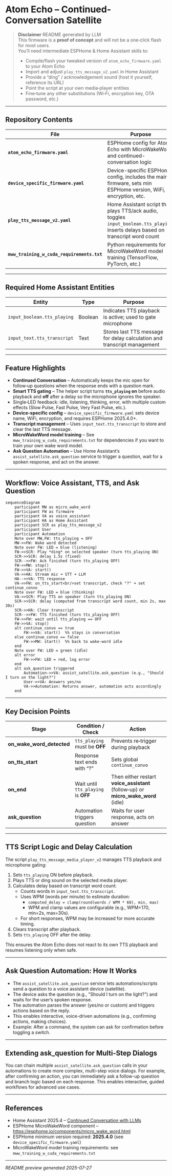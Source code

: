 
# Atom Echo – Continued-Conversation Satellite

> **Disclaimer**
> README generated by LLM  
> This firmware is a **proof of concept** and will not be a one‑click flash for most users.  
> You’ll need intermediate ESPHome & Home Assistant skills to:
> * Compile/flash your tweaked version of `atom_echo_firmware.yaml` to your Atom Echo  
> * Import and adjust `play_tts_message_v2.yaml` in Home Assistant  
> * Provide a “ding” / acknowledgement sound (host it yourself, reference its URL)  
> * Point the script at your own media‑player entities  
> * Fine‑tune any other substitutions (Wi‑Fi, encryption key, OTA password, etc.)

---

## Repository Contents

| File | Purpose |
|------|---------|
| **`atom_echo_firmware.yaml`** | ESPHome config for Atom Echo with MicroWakeWord and continued-conversation logic |
| **`device_specific_firmware.yaml`** | Device-specific ESPHome config, includes the main firmware, sets min ESPHome version, WiFi, encryption, etc. |
| **`play_tts_message_v2.yaml`** | Home Assistant script that plays TTS/ack audio, toggles `input_boolean.tts_playing`, inserts delays based on transcript word count |
| **`mww_training_w_cuda_requirements.txt`** | Python requirements for MicroWakeWord model training (TensorFlow, PyTorch, etc.) |

---

## Required Home Assistant Entities

| Entity | Type | Purpose |
|--------|------|--------|
| `input_boolean.tts_playing` | Boolean | Indicates TTS playback is active; used to gate microphone |
| `input_text.tts_transcript` | Text | Stores last TTS message for delay calculation and transcript management |

---

## Feature Highlights

* **Continued Conversation** – Automatically keeps the mic open for follow‑up questions when the response ends with a question mark.  
* **Smart TTS gating** – The helper script turns **`tts_playing` on** before audio playback and **off** after a delay so the microphone ignores the speaker.  
* Single‑LED feedback: idle, listening, thinking, error, with multiple custom effects (Slow Pulse, Fast Pulse, Very Fast Pulse, etc.).
* **Device-specific config** – `device_specific_firmware.yaml` sets device name, WiFi, encryption, and requires ESPHome 2025.4.0+.
* **Transcript management** – Uses `input_text.tts_transcript` to store and clear the last TTS message.
* **MicroWakeWord model training** – See `mww_training_w_cuda_requirements.txt` for dependencies if you want to train your own wake word model.
* **Ask Question Automation** – Use Home Assistant’s `assist_satellite.ask_question` service to trigger a question, wait for a spoken response, and act on the answer.

---

## Workflow: Voice Assistant, TTS, and Ask Question

```mermaid
sequenceDiagram
    participant MW as micro_wake_word
    participant FW as firmware
    participant VA as voice_assistant
    participant HA as Home Assistant
    participant SCR as play_tts_message_v2
    participant User
    participant Automation
    Note over MW,FW: tts_playing = OFF
    MW->>FW: Wake word detected
    Note over FW: LED = blue (listening)
    FW->>SCR: Play *ding* on selected speaker (turn tts_playing ON)
    SCR->>SCR: delay 1.5s (fixed)
    SCR-->>FW: Ack finished (turn tts_playing OFF)
    FW->>MW: stop()
    FW->>VA: start()
    VA->>HA: Stream mic ➜ STT ➜ LLM
    HA-->>VA: TTS response
    VA->>FW: on_tts_start<br/>set transcript, check "?" ➜ set continue_convo
    Note over FW: LED = blue (thinking)
    VA->>SCR: Play TTS on speaker (turn tts_playing ON)
    SCR->>SCR: delay (computed from transcript word count, min 2s, max 30s)
    SCR->>HA: Clear transcript
    SCR-->>FW: TTS finished (turn tts_playing OFF)
    FW->>FW: wait until tts_playing == OFF
    FW->>VA: stop()
    alt continue_convo == true
        FW->>VA: start()  %% stays in conversation
    else continue_convo == false
        FW->>MW: start()  %% back to wake‑word idle
    end
    Note over FW: LED = green (idle)
    alt error
        FW->>FW: LED = red, log error
    end
    alt ask_question triggered
        Automation->>VA: assist_satellite.ask_question (e.g., "Should I turn on the light?")
        User->>VA: Answers yes/no
        VA->>Automation: Returns answer, automation acts accordingly
    end
```

---

## Key Decision Points

| Stage | Condition / Check | Action |
|-------|------------------|--------|
| **on_wake_word_detected** | `tts_playing` must be **OFF** | Prevents re‑trigger during playback |
| **on_tts_start** | Response text ends with “?” | Sets global `continue_convo` |
| **on_end** | Wait until `tts_playing` is **OFF** | Then either restart **voice_assistant** (follow‑up) or **micro_wake_word** (idle) |
| **ask_question** | Automation triggers question | Waits for user response, acts on answer |

---

## TTS Script Logic and Delay Calculation

The script `play_tts_message_media_player_v2` manages TTS playback and microphone gating:

1. Sets `tts_playing` ON before playback.
2. Plays TTS or ding sound on the selected media player.
3. Calculates delay based on transcript word count:
   - Counts words in `input_text.tts_transcript`.
   - Uses WPM (words per minute) to estimate duration:
     - `computed_delay = clamp(round(words / WPM * 60), min, max)`
     - WPM and clamp values are configurable (e.g., WPM=170, min=2s, max=30s).
   - For short responses, WPM may be increased for more accurate timing.
4. Clears transcript after playback.
5. Sets `tts_playing` OFF after the delay.

This ensures the Atom Echo does not react to its own TTS playback and resumes listening only when safe.

---

## Ask Question Automation: How It Works

- The `assist_satellite.ask_question` service lets automations/scripts send a question to a voice assistant device (satellite).
- The device asks the question (e.g., "Should I turn on the light?") and waits for the user’s spoken response.
- The automation parses the answer (yes/no or custom) and triggers actions based on the reply.
- This enables interactive, voice-driven automations (e.g., confirming actions, making choices).
- Example: After a command, the system can ask for confirmation before toggling a switch.

---

## Extending ask_question for Multi-Step Dialogs

You can chain multiple `assist_satellite.ask_question` calls in your automations to create more complex, multi-step voice dialogs. For example, after confirming an action, you can immediately ask a follow-up question and branch logic based on each response. This enables interactive, guided workflows for advanced use cases.

---

## References

* Home Assistant 2025.4 – [Continued Conversation with LLMs](https://www.home-assistant.io/blog/2025/04/02/release-20254/#continued-conversation-with-llms)  
* ESPHome MicroWakeWord component – <https://esphome.io/components/micro_wake_word.html>
* ESPHome minimum version required: **2025.4.0** (see `device_specific_firmware.yaml`)
* MicroWakeWord model training requirements: see `mww_training_w_cuda_requirements.txt`

---

*README preview generated 2025-07-27*
